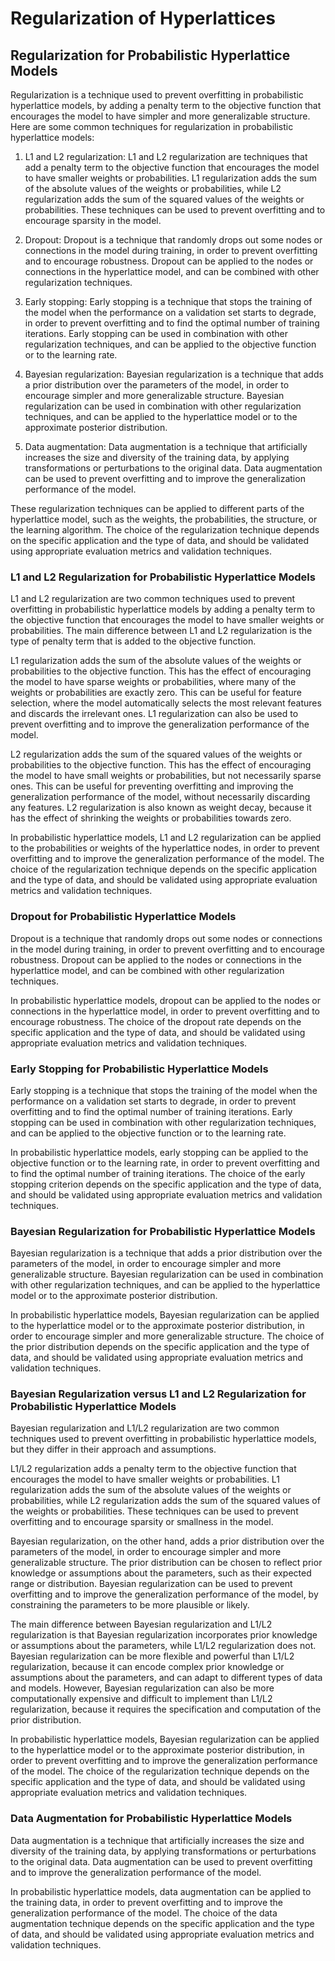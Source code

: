 # Regularization of Hyperlattices

## Regularization for Probabilistic Hyperlattice Models

Regularization is a technique used to prevent overfitting in probabilistic hyperlattice models, by adding a penalty term to the objective function that encourages the model to have simpler and more generalizable structure. Here are some common techniques for regularization in probabilistic hyperlattice models:

1. L1 and L2 regularization: L1 and L2 regularization are techniques that add a penalty term to the objective function that encourages the model to have smaller weights or probabilities. L1 regularization adds the sum of the absolute values of the weights or probabilities, while L2 regularization adds the sum of the squared values of the weights or probabilities. These techniques can be used to prevent overfitting and to encourage sparsity in the model.

2. Dropout: Dropout is a technique that randomly drops out some nodes or connections in the model during training, in order to prevent overfitting and to encourage robustness. Dropout can be applied to the nodes or connections in the hyperlattice model, and can be combined with other regularization techniques.

3. Early stopping: Early stopping is a technique that stops the training of the model when the performance on a validation set starts to degrade, in order to prevent overfitting and to find the optimal number of training iterations. Early stopping can be used in combination with other regularization techniques, and can be applied to the objective function or to the learning rate.

4. Bayesian regularization: Bayesian regularization is a technique that adds a prior distribution over the parameters of the model, in order to encourage simpler and more generalizable structure. Bayesian regularization can be used in combination with other regularization techniques, and can be applied to the hyperlattice model or to the approximate posterior distribution.

5. Data augmentation: Data augmentation is a technique that artificially increases the size and diversity of the training data, by applying transformations or perturbations to the original data. Data augmentation can be used to prevent overfitting and to improve the generalization performance of the model.

These regularization techniques can be applied to different parts of the hyperlattice model, such as the weights, the probabilities, the structure, or the learning algorithm. The choice of the regularization technique depends on the specific application and the type of data, and should be validated using appropriate evaluation metrics and validation techniques.

### L1 and L2 Regularization for Probabilistic Hyperlattice Models

L1 and L2 regularization are two common techniques used to prevent overfitting in probabilistic hyperlattice models by adding a penalty term to the objective function that encourages the model to have smaller weights or probabilities. The main difference between L1 and L2 regularization is the type of penalty term that is added to the objective function.

L1 regularization adds the sum of the absolute values of the weights or probabilities to the objective function. This has the effect of encouraging the model to have sparse weights or probabilities, where many of the weights or probabilities are exactly zero. This can be useful for feature selection, where the model automatically selects the most relevant features and discards the irrelevant ones. L1 regularization can also be used to prevent overfitting and to improve the generalization performance of the model.

L2 regularization adds the sum of the squared values of the weights or probabilities to the objective function. This has the effect of encouraging the model to have small weights or probabilities, but not necessarily sparse ones. This can be useful for preventing overfitting and improving the generalization performance of the model, without necessarily discarding any features. L2 regularization is also known as weight decay, because it has the effect of shrinking the weights or probabilities towards zero.

In probabilistic hyperlattice models, L1 and L2 regularization can be applied to the probabilities or weights of the hyperlattice nodes, in order to prevent overfitting and to improve the generalization performance of the model. The choice of the regularization technique depends on the specific application and the type of data, and should be validated using appropriate evaluation metrics and validation techniques.

### Dropout for Probabilistic Hyperlattice Models

Dropout is a technique that randomly drops out some nodes or connections in the model during training, in order to prevent overfitting and to encourage robustness. Dropout can be applied to the nodes or connections in the hyperlattice model, and can be combined with other regularization techniques.

In probabilistic hyperlattice models, dropout can be applied to the nodes or connections in the hyperlattice model, in order to prevent overfitting and to encourage robustness. The choice of the dropout rate depends on the specific application and the type of data, and should be validated using appropriate evaluation metrics and validation techniques.

### Early Stopping for Probabilistic Hyperlattice Models

Early stopping is a technique that stops the training of the model when the performance on a validation set starts to degrade, in order to prevent overfitting and to find the optimal number of training iterations. Early stopping can be used in combination with other regularization techniques, and can be applied to the objective function or to the learning rate.

In probabilistic hyperlattice models, early stopping can be applied to the objective function or to the learning rate, in order to prevent overfitting and to find the optimal number of training iterations. The choice of the early stopping criterion depends on the specific application and the type of data, and should be validated using appropriate evaluation metrics and validation techniques.

### Bayesian Regularization for Probabilistic Hyperlattice Models

Bayesian regularization is a technique that adds a prior distribution over the parameters of the model, in order to encourage simpler and more generalizable structure. Bayesian regularization can be used in combination with other regularization techniques, and can be applied to the hyperlattice model or to the approximate posterior distribution.

In probabilistic hyperlattice models, Bayesian regularization can be applied to the hyperlattice model or to the approximate posterior distribution, in order to encourage simpler and more generalizable structure. The choice of the prior distribution depends on the specific application and the type of data, and should be validated using appropriate evaluation metrics and validation techniques.

### Bayesian Regularization versus L1 and L2 Regularization for Probabilistic Hyperlattice Models

Bayesian regularization and L1/L2 regularization are two common techniques used to prevent overfitting in probabilistic hyperlattice models, but they differ in their approach and assumptions.

L1/L2 regularization adds a penalty term to the objective function that encourages the model to have smaller weights or probabilities. L1 regularization adds the sum of the absolute values of the weights or probabilities, while L2 regularization adds the sum of the squared values of the weights or probabilities. These techniques can be used to prevent overfitting and to encourage sparsity or smallness in the model.

Bayesian regularization, on the other hand, adds a prior distribution over the parameters of the model, in order to encourage simpler and more generalizable structure. The prior distribution can be chosen to reflect prior knowledge or assumptions about the parameters, such as their expected range or distribution. Bayesian regularization can be used to prevent overfitting and to improve the generalization performance of the model, by constraining the parameters to be more plausible or likely.

The main difference between Bayesian regularization and L1/L2 regularization is that Bayesian regularization incorporates prior knowledge or assumptions about the parameters, while L1/L2 regularization does not. Bayesian regularization can be more flexible and powerful than L1/L2 regularization, because it can encode complex prior knowledge or assumptions about the parameters, and can adapt to different types of data and models. However, Bayesian regularization can also be more computationally expensive and difficult to implement than L1/L2 regularization, because it requires the specification and computation of the prior distribution.

In probabilistic hyperlattice models, Bayesian regularization can be applied to the hyperlattice model or to the approximate posterior distribution, in order to prevent overfitting and to improve the generalization performance of the model. The choice of the regularization technique depends on the specific application and the type of data, and should be validated using appropriate evaluation metrics and validation techniques.

### Data Augmentation for Probabilistic Hyperlattice Models

Data augmentation is a technique that artificially increases the size and diversity of the training data, by applying transformations or perturbations to the original data. Data augmentation can be used to prevent overfitting and to improve the generalization performance of the model.

In probabilistic hyperlattice models, data augmentation can be applied to the training data, in order to prevent overfitting and to improve the generalization performance of the model. The choice of the data augmentation technique depends on the specific application and the type of data, and should be validated using appropriate evaluation metrics and validation techniques.
